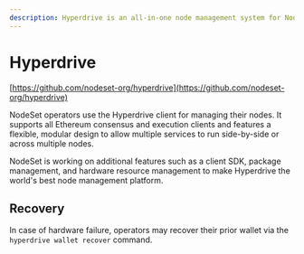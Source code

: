 ```yaml
---
description: Hyperdrive is an all-in-one node management system for NodeSet node operators.
---
```


# Hyperdrive

[https://github.com/nodeset-org/hyperdrive](https://github.com/nodeset-org/hyperdrive)

NodeSet operators use the Hyperdrive client for managing their nodes. It supports all Ethereum consensus and execution clients and features a flexible, modular design to allow multiple services to run side-by-side or across multiple nodes.

NodeSet is working on additional features such as a client SDK, package management, and hardware resource management to make Hyperdrive the world's best node management platform.

##

##

##

## Recovery

In case of hardware failure, operators may recover their prior wallet via the `hyperdrive wallet recover` command.&#x20;
